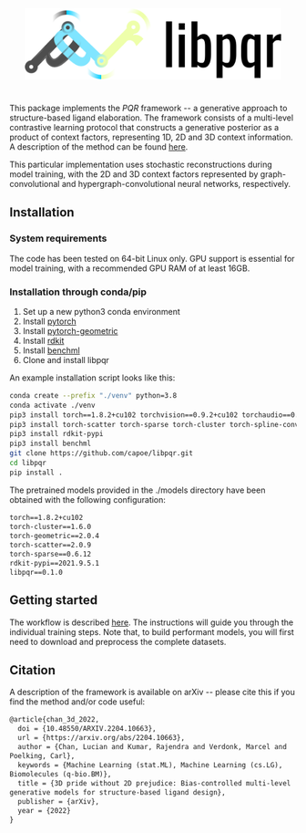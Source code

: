 <div align="center">
    <img src="docs/pqr.png" width="450px">
</div>

# 

This package implements the *PQR* framework -- a generative approach to structure-based ligand elaboration. The framework consists of a multi-level contrastive learning protocol that constructs a generative posterior as a product of context factors, representing 1D, 2D and 3D context information. A description of the method can be found [here](https://arxiv.org/abs/2204.10663).

This particular implementation uses stochastic reconstructions during model training, with the 2D and 3D context factors represented by graph-convolutional and hypergraph-convolutional neural networks, respectively.

## Installation

### System requirements

The code has been tested on 64-bit Linux only. GPU support is essential for model training, with a recommended GPU RAM of at least 16GB. 

### Installation through conda/pip

1. Set up a new python3 conda environment
2. Install [pytorch](https://pytorch.org)
3. Install [pytorch-geometric](https://pytorch-geometric.readthedocs.io/en/latest/notes/installation.html)
4. Install [rdkit](https://pypi.org/project/rdkit-pypi)
5. Install [benchml](https://pypi.org/project/benchml)
6. Clone and install libpqr

An example installation script looks like this:
```bash
conda create --prefix "./venv" python=3.8
conda activate ./venv
pip3 install torch==1.8.2+cu102 torchvision==0.9.2+cu102 torchaudio==0.8.2 -f https://download.pytorch.org/whl/lts/1.8/torch_lts.html
pip3 install torch-scatter torch-sparse torch-cluster torch-spline-conv torch-geometric -f https://data.pyg.org/whl/torch-1.8.1+cu102.html
pip3 install rdkit-pypi
pip3 install benchml
git clone https://github.com/capoe/libpqr.git
cd libpqr
pip install .
```

The pretrained models provided in the ./models directory have been obtained with the following configuration:
```
torch==1.8.2+cu102
torch-cluster==1.6.0
torch-geometric==2.0.4
torch-scatter==2.0.9
torch-sparse==0.6.12
rdkit-pypi==2021.9.5.1
libpqr==0.1.0
```

## Getting started

The workflow is described [here](./workflow). The instructions will guide you through the individual training steps. Note that, to build performant models, you will first need to download and preprocess the complete datasets.


## Citation
A description of the framework is available on arXiv -- please cite this if you find the method and/or code useful:
```
@article{chan_3d_2022,
  doi = {10.48550/ARXIV.2204.10663},
  url = {https://arxiv.org/abs/2204.10663},
  author = {Chan, Lucian and Kumar, Rajendra and Verdonk, Marcel and Poelking, Carl},
  keywords = {Machine Learning (stat.ML), Machine Learning (cs.LG), Biomolecules (q-bio.BM)},
  title = {3D pride without 2D prejudice: Bias-controlled multi-level generative models for structure-based ligand design},
  publisher = {arXiv},
  year = {2022}
}
```
